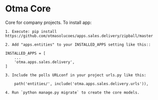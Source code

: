 # Otma Core

Core for company projects. To install app:

	1. Execute: pip install https://github.com/otmasolucoes/apps.sales.delivery/zipball/master

	2. Add "apps.entities" to your INSTALLED_APPS setting like this::

    INSTALLED_APPS = [
        ...
        'otma.apps.sales.delivery',
    ]

	3. Include the polls URLconf in your project urls.py like this:

    	path('entities/', include('otma.apps.sales.delivery.urls')),

	4. Run `python manage.py migrate` to create the core models.